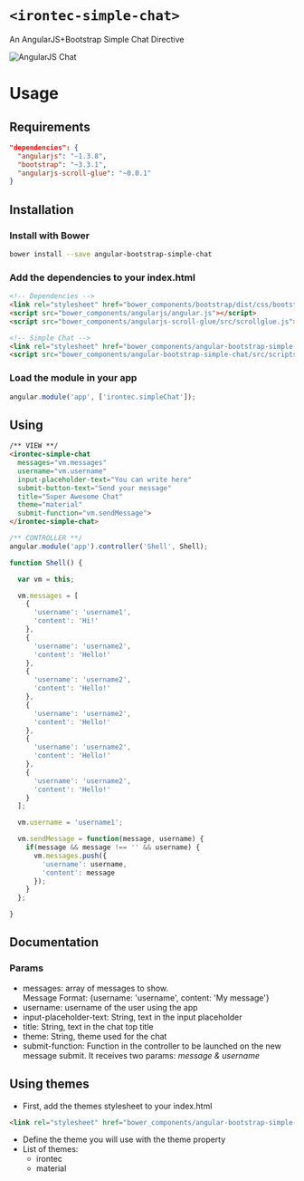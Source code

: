 # ``<irontec-simple-chat>``

An AngularJS+Bootstrap Simple Chat Directive

![AngularJS Chat](https://raw.githubusercontent.com/irontec/angular-bootstrap-simple-chat/master/icon.png "AngularJS Chat")

# Usage
## Requirements

```json
"dependencies": {
  "angularjs": "~1.3.8",
  "bootstrap": "~3.3.1",
  "angularjs-scroll-glue": "~0.0.1"
}
```
## Installation
### Install with Bower
```bash
bower install --save angular-bootstrap-simple-chat
```
### Add the dependencies to your index.html
```html
<!-- Dependencies -->
<link rel="stylesheet" href="bower_components/bootstrap/dist/css/bootstrap.min.css">
<script src="bower_components/angularjs/angular.js"></script>
<script src="bower_components/angularjs-scroll-glue/src/scrollglue.js"></script>

<!-- Simple Chat -->
<link rel="stylesheet" href="bower_components/angular-bootstrap-simple-chat/src/css/style.css">
<script src="bower_components/angular-bootstrap-simple-chat/src/scripts/index.js"></script>

```

### Load the module in your app
```javascript
angular.module('app', ['irontec.simpleChat']);
```

## Using
```html
/** VIEW **/
<irontec-simple-chat
  messages="vm.messages"
  username="vm.username"
  input-placeholder-text="You can write here"
  submit-button-text="Send your message"
  title="Super Awesome Chat"
  theme="material"
  submit-function="vm.sendMessage">
</irontec-simple-chat>
```

```javascript
/** CONTROLLER **/
angular.module('app').controller('Shell', Shell);

function Shell() {

  var vm = this;

  vm.messages = [
    {
      'username': 'username1',
      'content': 'Hi!'
    },
    {
      'username': 'username2',
      'content': 'Hello!'
    },
    {
      'username': 'username2',
      'content': 'Hello!'
    },
    {
      'username': 'username2',
      'content': 'Hello!'
    },
    {
      'username': 'username2',
      'content': 'Hello!'
    },
    {
      'username': 'username2',
      'content': 'Hello!'
    }
  ];

  vm.username = 'username1';

  vm.sendMessage = function(message, username) {
    if(message && message !== '' && username) {
      vm.messages.push({
        'username': username,
        'content': message
      });
    }
  };

}
```

## Documentation
### Params
* messages: array of messages to show.  
Message Format: {username: 'username', content: 'My message'}
* username: username of the user using the app
* input-placeholder-text: String, text in the input placeholder
* title: String, text in the chat top title
* theme: String, theme used for the chat
* submit-function: Function in the controller to be launched on the new message submit. It receives two params: *message & username*

## Using themes
* First, add the themes stylesheet to your index.html

```html
<link rel="stylesheet" href="bower_components/angular-bootstrap-simple-chat/src/css/themes.css">
```
* Define the theme you will use with the theme property
* List of themes:
  * irontec
  * material
